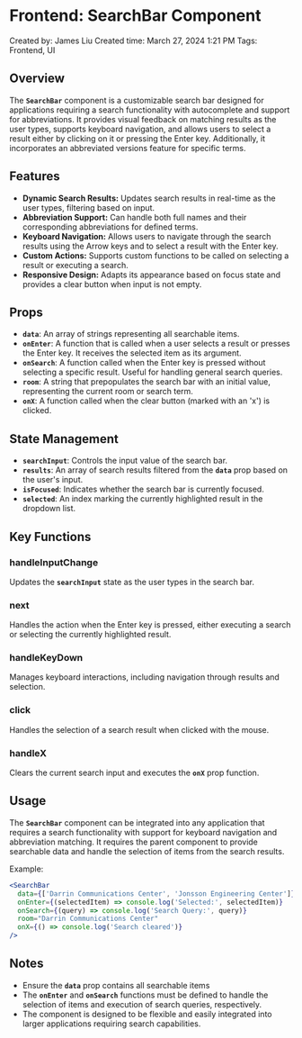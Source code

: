 # Frontend: SearchBar Component

Created by: James Liu
Created time: March 27, 2024 1:21 PM
Tags: Frontend, UI

## **Overview**

The **`SearchBar`** component is a customizable search bar designed for applications requiring a search functionality with autocomplete and support for abbreviations. It provides visual feedback on matching results as the user types, supports keyboard navigation, and allows users to select a result either by clicking on it or pressing the Enter key. Additionally, it incorporates an abbreviated versions feature for specific terms.

## **Features**

- **Dynamic Search Results:** Updates search results in real-time as the user types, filtering based on input.
- **Abbreviation Support:** Can handle both full names and their corresponding abbreviations for defined terms.
- **Keyboard Navigation:** Allows users to navigate through the search results using the Arrow keys and to select a result with the Enter key.
- **Custom Actions:** Supports custom functions to be called on selecting a result or executing a search.
- **Responsive Design:** Adapts its appearance based on focus state and provides a clear button when input is not empty.

## **Props**

- **`data`**: An array of strings representing all searchable items.
- **`onEnter`**: A function that is called when a user selects a result or presses the Enter key. It receives the selected item as its argument.
- **`onSearch`**: A function called when the Enter key is pressed without selecting a specific result. Useful for handling general search queries.
- **`room`**: A string that prepopulates the search bar with an initial value, representing the current room or search term.
- **`onX`**: A function called when the clear button (marked with an 'x') is clicked.

## **State Management**

- **`searchInput`**: Controls the input value of the search bar.
- **`results`**: An array of search results filtered from the **`data`** prop based on the user's input.
- **`isFocused`**: Indicates whether the search bar is currently focused.
- **`selected`**: An index marking the currently highlighted result in the dropdown list.

## **Key Functions**

### **handleInputChange**

Updates the **`searchInput`** state as the user types in the search bar.

### **next**

Handles the action when the Enter key is pressed, either executing a search or selecting the currently highlighted result.

### **handleKeyDown**

Manages keyboard interactions, including navigation through results and selection.

### **click**

Handles the selection of a search result when clicked with the mouse.

### **handleX**

Clears the current search input and executes the **`onX`** prop function.

## **Usage**

The **`SearchBar`** component can be integrated into any application that requires a search functionality with support for keyboard navigation and abbreviation matching. It requires the parent component to provide searchable data and handle the selection of items from the search results.

Example:

```jsx
<SearchBar
  data={['Darrin Communications Center', 'Jonsson Engineering Center']}
  onEnter={(selectedItem) => console.log('Selected:', selectedItem)}
  onSearch={(query) => console.log('Search Query:', query)}
  room="Darrin Communications Center"
  onX={() => console.log('Search cleared')}
/>
```

## **Notes**

- Ensure the **`data`** prop contains all searchable items
- The **`onEnter`** and **`onSearch`** functions must be defined to handle the selection of items and execution of search queries, respectively.
- The component is designed to be flexible and easily integrated into larger applications requiring search capabilities.